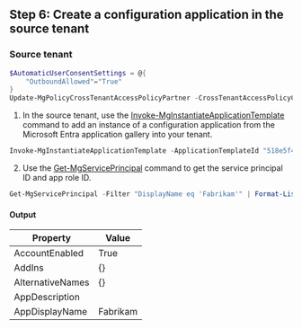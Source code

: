 ## Step 6: Create a configuration application in the source tenant

### Source tenant

```powershell
$AutomaticUserConsentSettings = @{
    "OutboundAllowed"="True"
}
Update-MgPolicyCrossTenantAccessPolicyPartner -CrossTenantAccessPolicyConfigurationPartnerTenantId $TargetTenantId -AutomaticUserConsentSettings $AutomaticUserConsentSettings
```

1. In the source tenant, use the [Invoke-MgInstantiateApplicationTemplate](https://docs.microsoft.com/powershell/module/microsoft.graph.application/invoke-mginstantiateapplicationtemplate) command to add an instance of a configuration application from the Microsoft Entra application gallery into your tenant.

```powershell
Invoke-MgInstantiateApplicationTemplate -ApplicationTemplateId "518e5f48-1fc8-4c48-9387-9fdf28b0dfe7" -DisplayName "Fabrikam"
```

2. Use the [Get-MgServicePrincipal](https://docs.microsoft.com/powershell/module/microsoft.graph.application/get-mgserviceprincipal) command to get the service principal ID and app role ID.

```powershell
Get-MgServicePrincipal -Filter "DisplayName eq 'Fabrikam'" | Format-List
```

#### Output

| Property            | Value         |
|---------------------|---------------|
| AccountEnabled      | True          |
| AddIns              | {}            |
| AlternativeNames    | {}            |
| AppDescription      |               |
| AppDisplayName      | Fabrikam      |